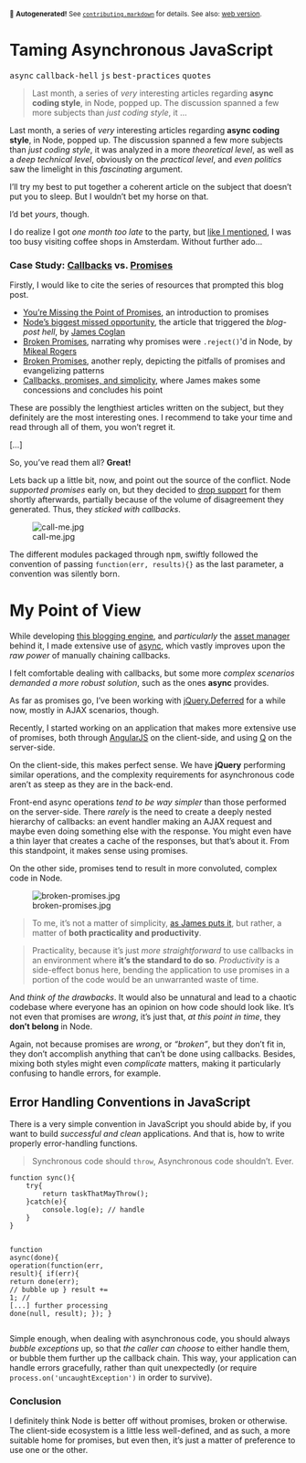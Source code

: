 <sub>&#x1F6A8; <strong>Autogenerated!</strong> See <a href="https://github.com/ponyfoo/articles/tree/noindex/contributing.markdown"><code>contributing.markdown</code></a> for details. See also: <a href="https://ponyfoo.com/articles/taming-asynchronous-javascript">web version</a>.</sub>

<a href="https://ponyfoo.com/articles/taming-asynchronous-javascript"><div></div></a>

<h1>Taming Asynchronous JavaScript</h1>

<p><kbd>async</kbd> <kbd>callback-hell</kbd> <kbd>js</kbd> <kbd>best-practices</kbd> <kbd>quotes</kbd></p>

<blockquote><p>Last month, a series of <em>very</em> interesting articles regarding <strong>async coding style</strong>, in Node, popped up. The discussion spanned a few more subjects than <em>just coding style</em>, it &#x2026;</p></blockquote>

<div><p>Last month, a series of <em>very</em> interesting articles regarding <strong>async coding style</strong>, in Node, popped up. The discussion spanned a few more subjects than <em>just coding style</em>, it was analyzed in a more <em>theoretical level</em>, as well as a <em>deep technical level</em>, obviously on the <em>practical level</em>, and <em>even politics</em> saw the limelight in this <em>fascinating</em> argument.</p></div>

<blockquote></blockquote>

<div><p>I&#x2019;ll try my best to put together a coherent article on the subject that doesn&#x2019;t put you to sleep. But I wouldn&#x2019;t bet my horse on that.</p> <p>I&#x2019;d bet <em>yours</em>, though.</p></div>

<div><p>I do realize I got <em>one month too late</em> to the party, but <a href="https://ponyfoo.com/the-architecture-of-productivity" aria-label="The Architecture of Productivity">like I mentioned</a>, I was too busy visiting coffee shops in Amsterdam. Without further ado&#x2026;</p> <h3 id="case-study-callbacks-https-githubcom-caolan-async-async-callback-library-vs-promises-https-githubcom-kriskowal-q-q-promise-library">Case Study: <a href="https://github.com/caolan/async" target="_blank" aria-label="&apos;async&apos; callback library">Callbacks</a> vs. <a href="https://github.com/kriskowal/q" target="_blank" aria-label="&apos;q&apos; promise library">Promises</a></h3> <p>Firstly, I would like to cite the series of resources that prompted this blog post.</p> <ul> <li><a href="http://domenic.me/2012/10/14/youre-missing-the-point-of-promises" target="_blank" aria-label="An introduction to promises">You&#x2019;re Missing the Point of Promises</a>, an introduction to promises</li> <li><a href="http://blog.jcoglan.com/2013/03/30/callbacks-are-imperative-promises-are-functional-nodes-biggest-missed-opportunity" target="_blank" aria-label="James&apos; post in favor of promises in Node">Node&#x2019;s biggest missed opportunity</a>, the article that triggered the <em>blog-post hell</em>, by <a href="https://github.com/jcoglan" target="_blank" aria-label="James Coglan on GitHub">James Coglan</a></li> <li><a href="http://www.futurealoof.com/posts/broken-promises.html" target="_blank" aria-label="Broken Promises, written by Mikeal Rogers">Broken Promises</a>, narrating why promises were <code class="md-code md-code-inline">.reject()</code>&apos;d in Node, by <a href="https://github.com/mikeal" target="_blank" aria-label="Mikeal Rogers on GitHub">Mikeal Rogers</a></li> <li><a href="http://sealedabstract.com/code/broken-promises" target="_blank" aria-label="Broken Promises, written by Drew Crawford, an iOS developer">Broken Promises</a>, another reply, depicting the pitfalls of promises and evangelizing patterns</li> <li><a href="http://blog.jcoglan.com/2013/04/01/callbacks-promises-and-simplicity" target="_blank" aria-label="James&apos; conclusions on the matter">Callbacks, promises, and simplicity</a>, where James makes some concessions and concludes his point</li> </ul> <p>These are possibly the lengthiest articles written on the subject, but they definitely are the most interesting ones. I recommend to take your time and read through all of them, you won&#x2019;t regret it.</p> <p>[&#x2026;]</p> <p>So, you&#x2019;ve read them all? <strong>Great!</strong></p> <p>Lets back up a little bit, now, and point out the source of the conflict. Node <em>supported promises</em> early on, but they decided to <a href="https://groups.google.com/forum/?fromgroups=#!msg/nodejs/sWE0Oa80iNg/-n7xPyOdGd8J" target="_blank" aria-label="Ryan explains why promises aren&apos;t such a good fit for Node">drop support</a> for them shortly afterwards, partially because of the volume of disagreement they generated. Thus, they <em>sticked with callbacks</em>.</p> <figure><img alt="call-me.jpg" title="Overly attached callbacks" class="" src="https://i.imgur.com/1B12xqM.jpg"><figcaption>call-me.jpg</figcaption></figure> <p>The different modules packaged through <kbd>npm</kbd>, swiftly followed the convention of passing <code class="md-code md-code-inline">function(err, results){}</code> as the last parameter, a convention was silently born.</p> <h1 id="my-point-of-view">My Point of View</h1> <p>While developing <a href="https://github.com/bevacqua/ponyfoo" target="_blank" aria-label="ponyfoo on GitHub">this blogging engine</a>, and <em>particularly</em> the <a href="https://github.com/bevacqua/node-assetify" target="_blank" aria-label="assetify on GitHub">asset manager</a> behind it, I made extensive use of <a href="https://github.com/caolan/async" target="_blank" aria-label="async on GitHub">async</a>, which vastly improves upon the <em>raw power</em> of manually chaining callbacks.</p> <p>I felt comfortable dealing with callbacks, but some more <em>complex scenarios demanded a more robust solution</em>, such as the ones <strong>async</strong> provides.</p> <p>As far as promises go, I&#x2019;ve been working with <a href="http://api.jquery.com/category/deferred-object/" target="_blank" aria-label="Deferred Object - jQuery API docs">jQuery.Deferred</a> for a while now, mostly in AJAX scenarios, though.</p> <p>Recently, I started working on an application that makes more extensive use of promises, both through <a href="http://angularjs.org/" target="_blank" aria-label="AngularJS MVW Framework">AngularJS</a> on the client-side, and using <a href="https://github.com/kriskowal/q" target="_blank" aria-label="&apos;q&apos; promise library">Q</a> on the server-side.</p> <p>On the client-side, this makes perfect sense. We have <strong>jQuery</strong> performing similar operations, and the complexity requirements for asynchronous code aren&#x2019;t as steep as they are in the back-end.</p> <p>Front-end async operations <em>tend to be way simpler</em> than those performed on the server-side. There <em>rarely</em> is the need to create a deeply nested hierarchy of callbacks: an event handler making an AJAX request and maybe even doing something else with the response. You might even have a thin layer that creates a cache of the responses, but that&#x2019;s about it. From this standpoint, it makes sense using promises.</p> <p>On the other side, promises tend to result in more convoluted, complex code in Node.</p> <figure><img alt="broken-promises.jpg" title="Broken Promises" class="" src="https://i.imgur.com/qPrHNz6.jpg"><figcaption>broken-promises.jpg</figcaption></figure> <blockquote> <p>To me, it&#x2019;s not a matter of simplicity, <a href="http://blog.jcoglan.com/2013/04/01/callbacks-promises-and-simplicity" target="_blank" aria-label="Callbacks, promises, and simplicity">as James puts it</a>, but rather, a matter of <strong>both practicality and productivity</strong>.</p> </blockquote> <blockquote> <p>Practicality, because it&#x2019;s just <em>more straightforward</em> to use callbacks in an environment where <strong>it&#x2019;s the standard to do so</strong>. <em>Productivity</em> is a side-effect bonus here, bending the application to use promises in a portion of the code would be an unwarranted waste of time.</p> </blockquote> <p>And <em>think of the drawbacks</em>. It would also be unnatural and lead to a chaotic codebase where everyone has an opinion on how code should look like. It&#x2019;s not even that promises are <em>wrong</em>, it&#x2019;s just that, <em>at this point in time</em>, they <strong>don&#x2019;t belong</strong> in Node.</p> <p>Again, not because promises are <em>wrong</em>, or <em>&#x201C;broken&#x201D;</em>, but they don&#x2019;t fit in, they don&#x2019;t accomplish anything that can&#x2019;t be done using callbacks. Besides, mixing both styles might even <em>complicate</em> matters, making it particularly confusing to handle errors, for example.</p> <h2 id="error-handling-conventions-in-javascript">Error Handling Conventions in JavaScript</h2> <p>There is a very simple convention in JavaScript you should abide by, if you want to build <em>successful and clean</em> applications. And that is, how to write properly error-handling functions.</p> <blockquote> <p>Synchronous code should <code class="md-code md-code-inline">throw</code>, Asynchronous code shouldn&#x2019;t. Ever.</p> </blockquote> <pre class="md-code-block"><code class="md-code md-lang-javascript"><span class="md-code-function"><span class="md-code-keyword">function</span> <span class="md-code-title">sync</span><span class="md-code-params">()</span></span>{
    <span class="md-code-keyword">try</span>{
        <span class="md-code-keyword">return</span> taskThatMayThrow();
    }<span class="md-code-keyword">catch</span>(e){
        <span class="md-code-built_in">console</span>.log(e); <span class="md-code-comment">// handle</span>
    }
}

<span class="md-code-function"><span class="md-code-keyword">function</span> <span class="md-code-title">async</span><span class="md-code-params">(done)</span></span>{
    operation(<span class="md-code-function"><span class="md-code-keyword">function</span><span class="md-code-params">(err, result)</span></span>{
        <span class="md-code-keyword">if</span>(err){
            <span class="md-code-keyword">return</span> done(err); <span class="md-code-comment">// bubble up</span>
        }
        result += <span class="md-code-number">1</span>; <span class="md-code-comment">// [...] further processing</span>
        done(<span class="md-code-literal">null</span>, result);
    });
}
</code></pre> <p>Simple enough, when dealing with asynchronous code, you should always <em>bubble exceptions</em> up, so that <em>the caller can choose</em> to either handle them, or bubble them further up the callback chain. This way, your application can handle errors gracefully, rather than quit unexpectedly (or require <code class="md-code md-code-inline">process.on(&apos;uncaughtException&apos;)</code> in order to survive).</p> <h3 id="conclusion">Conclusion</h3> <p>I definitely think Node is better off without promises, broken or otherwise. The client-side ecosystem is a little less well-defined, and as such, a more suitable home for promises, but even then, it&#x2019;s just a matter of preference to use one or the other.</p></div>
